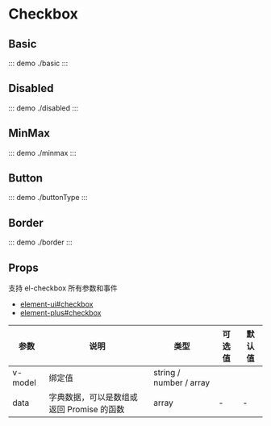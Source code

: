 # Checkbox

## Basic

::: demo
./basic
:::

## Disabled

::: demo
./disabled
:::

## MinMax

::: demo
./minmax
:::

## Button

::: demo
./buttonType
:::

## Border

::: demo
./border
:::

## Props

支持 el-checkbox 所有参数和事件

- [element-ui#checkbox](https://element.eleme.cn/#/zh-CN/component/checkbox#checkbox-attributes)
- [element-plus#checkbox](https://element-plus.gitee.io/zh-CN/component/checkbox.html#checkbox-%E5%B1%9E%E6%80%A7)

| 参数    | 说明                                      | 类型                    | 可选值 | 默认值 |
| ------- | ----------------------------------------- | ----------------------- | ------ | ------ |
| v-model | 绑定值                                    | string / number / array |
| data    | 字典数据，可以是数组或返回 Promise 的函数 | array                   | -      | -      |
